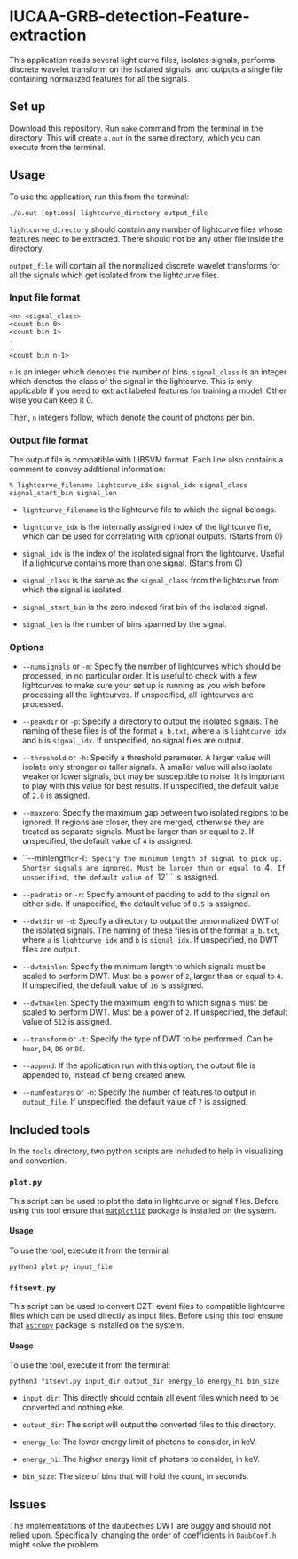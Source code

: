# IUCAA-GRB-detection-Feature-extraction

This application reads several light curve files, isolates signals, performs discrete wavelet transform on the isolated signals, and outputs a single file containing normalized features for all the signals.

## Set up

Download this repository. Run ```make``` command from the terminal in the directory. This will create ```a.out``` in the same directory, which you can execute from the terminal.

## Usage

To use the application, run this from the terminal:

```
./a.out [options] lightcurve_directory output_file
```

```lightcurve_directory``` should contain any number of lightcurve files whose features need to be extracted. There should not be any other file inside the directory.

```output_file``` will contain all the normalized discrete wavelet transforms for all the signals which get isolated from the lightcurve files.

### Input file format

```
<n> <signal_class>
<count bin 0>
<count bin 1>
.
.
<count bin n-1>
```

```n``` is an integer which denotes the number of bins. ```signal_class``` is an integer which denotes the class of the signal in the lightcurve. This is only applicable if you need to extract labeled features for training a model. Other wise you can keep it 0.

Then, ```n``` integers follow, which denote the count of photons per bin.


### Output file format

The output file is compatible with LIBSVM format. Each line also contains a comment to convey additional information:

```
% lightcurve_filename lightcurve_idx signal_idx signal_class signal_start_bin signal_len
```

* ```lightcurve_filename``` is the lightcurve file to which the signal belongs.

* ```lightcurve_idx``` is the internally assigned index of the lightcurve file, which can be used for correlating with optional outputs. (Starts from 0)

* ```signal_idx``` is the index of the isolated signal from the lightcurve. Useful if a lightcurve contains more than one signal. (Starts from 0)

* ```signal_class``` is the same as the ```signal_class``` from the lightcurve from which the signal is isolated.

* ```signal_start_bin``` is the zero indexed first bin of the isolated signal.

* ```signal_len``` is the number of bins spanned by the signal.


### Options

* ```--numsignals``` or ```-m```: Specify the number of lightcurves which should be processed, in no particular order. It is useful to check with a few lightcurves to make sure your set up is running as you wish before processing all the lightcurves. If unspecified, all lightcurves are processed.

* ```--peakdir``` or ```-p```: Specify a directory to output the isolated signals. The naming of these files is of the format ```a_b.txt```, where ```a``` is ```lightcurve_idx``` and ```b``` is ```signal_idx```. If unspecified, no signal files are output.

* ```--threshold``` or ```-h```: Specify a threshold parameter. A larger value will isolate only stronger or taller signals. A smaller value will also isolate weaker or lower signals, but may be susceptible to noise. It is important to play with this value for best results. If unspecified, the default value of ```2.0``` is assigned.

* ```--maxzero```: Specify the maximum gap between two isolated regions to be ignored. If regions are closer, they are merged, otherwise they are treated as separate signals. Must be larger than or equal to ```2```. If unspecified, the default value of ```4``` is assigned.

* ``--minlength``` or ```-l```: Specify the minimum length of signal to pick up. Shorter signals are ignored. Must be larger than or equal to ```4```. If unspecified, the default value of ```12``` is assigned.

* ```--padratio``` or ```-r```: Specify amount of padding to add to the signal on either side. If unspecified, the default value of ```0.5``` is assigned.

* ```--dwtdir``` or ```-d```: Specify a directory to output the unnormalized DWT of the isolated signals. The naming of these files is of the format ```a_b.txt```, where ```a``` is ```lightcurve_idx``` and ```b``` is ```signal_idx```. If unspecified, no DWT files are output.

* ```--dwtminlen```: Specify the minimum length to which signals must be scaled to perform DWT. Must be a power of ```2```, larger than or equal to ```4```. If unspecified, the default value of ```16``` is assigned.

* ```--dwtmaxlen```: Specify the maximum length to which signals must be scaled to perform DWT. Must be a power of ```2```. If unspecified, the default value of ```512``` is assigned.

* ```--transform``` or ```-t```: Specify the type of DWT to be performed. Can be ```haar```, ```D4```, ```D6``` or ```D8```.

* ```--append```: If the application run with this option, the output file is appended to, instead of being created anew.

* ```--numfeatures``` or ```-n```: Specify the number of features to output in ```output_file```. If unspecified, the default value of ```7``` is assigned.

## Included tools

In the ```tools``` directory, two python scripts are included to help in visualizing and convertion.

### ```plot.py```

This script can be used to plot the data in lightcurve or signal files. Before using this tool ensure that [```matplotlib```](https://matplotlib.org/users/installing.html) package is installed on the system.

#### Usage

To use the tool, execute it from the terminal:
```
python3 plot.py input_file
```

### ```fitsevt.py```

This script can be used to convert CZTI event files to compatible lightcurve files which can be used directly as input files. Before using this tool ensure that [```astropy```](http://docs.astropy.org/en/stable/install.html) package is installed on the system. 

#### Usage

To use the tool, execute it from the terminal:
```
python3 fitsevt.py input_dir output_dir energy_lo energy_hi bin_size
```

* ```input_dir```: This directly should contain all event files which need to be converted and nothing else.

* ```output_dir```: The script will output the converted files to this directory.

* ```energy_lo```: The lower energy limit of photons to consider, in keV.

* ```energy_hi```: The higher energy limit of photons to consider, in keV.

* ```bin_size```: The size of bins that will hold the count, in seconds.


## Issues

The implementations of the daubechies DWT are buggy and should not relied upon. Specifically, changing the order of coefficients in ```DaubCoef.h``` might solve the problem.